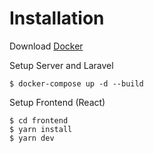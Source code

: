 # Installation

Download [Docker](https://www.docker.com/)

Setup Server and Laravel

```ssh
$ docker-compose up -d --build
```
Setup Frontend (React)
```ssh
$ cd frontend
$ yarn install
$ yarn dev
```

